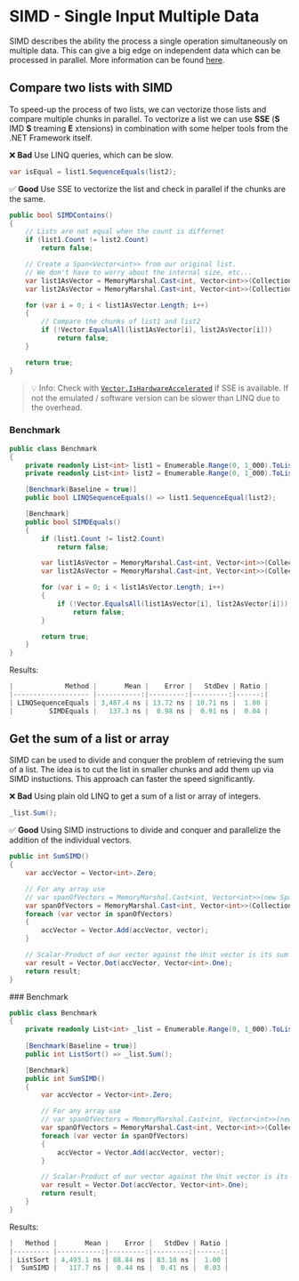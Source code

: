 # SIMD - Single Input Multiple Data
SIMD describes the ability the process a single operation simultaneously on multiple data. This can give a big edge on independent data which can be processed in parallel. More information can be found [here](https://steven-giesel.com/blogPost/d80d9367-3a1f-407f-9bdb-067fae9ea527).

## Compare two lists with SIMD
To speed-up the process of two lists, we can vectorize those lists and compare multiple chunks in parallel. To vectorize a list we can use **SSE** (**S** IMD **S** treaming **E** xtensions) in combination with some helper tools from the .NET Framework itself.

❌ **Bad** Use LINQ queries, which can be slow.
```csharp
var isEqual = list1.SequenceEquals(list2);
```

✅ **Good** Use SSE to vectorize the list and check in parallel if the chunks are the same.
```csharp
public bool SIMDContains()
{
    // Lists are not equal when the count is differnet
    if (list1.Count != list2.Count)
        return false;

    // Create a Span<Vector<int>> from our original list.
    // We don't have to worry about the internal size, etc...
    var list1AsVector = MemoryMarshal.Cast<int, Vector<int>>(CollectionsMarshal.AsSpan(list1));
    var list2AsVector = MemoryMarshal.Cast<int, Vector<int>>(CollectionsMarshal.AsSpan(list2));

    for (var i = 0; i < list1AsVector.Length; i++)
    {
        // Compare the chunks of list1 and list2
        if (!Vector.EqualsAll(list1AsVector[i], list2AsVector[i]))
            return false;
    }

    return true;
}
```

> 💡 Info: Check with [`Vector.IsHardwareAccelerated`](https://docs.microsoft.com/en-us/dotnet/api/system.numerics.vector.ishardwareaccelerated?view=net-6.0) if SSE is available. If not the emulated / software version can be slower than LINQ due to the overhead.

### Benchmark
```csharp
public class Benchmark
{
    private readonly List<int> list1 = Enumerable.Range(0, 1_000).ToList();
    private readonly List<int> list2 = Enumerable.Range(0, 1_000).ToList();

    [Benchmark(Baseline = true)]
    public bool LINQSequenceEquals() => list1.SequenceEqual(list2);

    [Benchmark]
    public bool SIMDEquals()
    {
        if (list1.Count != list2.Count)
            return false;

        var list1AsVector = MemoryMarshal.Cast<int, Vector<int>>(CollectionsMarshal.AsSpan(list1));
        var list2AsVector = MemoryMarshal.Cast<int, Vector<int>>(CollectionsMarshal.AsSpan(list2));

        for (var i = 0; i < list1AsVector.Length; i++)
        {
            if (!Vector.EqualsAll(list1AsVector[i], list2AsVector[i]))
                return false;
        }

        return true;
    }
}
```

Results:
```csharp
|             Method |       Mean |    Error |   StdDev | Ratio |
|------------------- |-----------:|---------:|---------:|------:|
| LINQSequenceEquals | 3,487.4 ns | 13.72 ns | 10.71 ns |  1.00 |
|         SIMDEquals |   137.3 ns |  0.98 ns |  0.91 ns |  0.04 |
```

## Get the sum of a list or array
SIMD can be used to divide and conquer the problem of retrieving the sum of a list. The idea is to cut the list in smaller chunks and add them up via SIMD instuctions. This approach can faster the speed significantly.

❌ **Bad** Using plain old LINQ to get a sum of a list or array of integers.
```csharp
_list.Sum();
```

✅ **Good** Using SIMD instructions to divide and conquer and parallelize the addition of the individual vectors.
```csharp
public int SumSIMD()
{
    var accVector = Vector<int>.Zero;

    // For any array use
    // var spanOfVectors = MemoryMarshal.Cast<int, Vector<int>>(new Span<int>(myArray));
    var spanOfVectors = MemoryMarshal.Cast<int, Vector<int>>(CollectionsMarshal.AsSpan(_list));
    foreach (var vector in spanOfVectors)
    {
        accVector = Vector.Add(accVector, vector);
    }

    // Scalar-Product of our vector against the Unit vector is its sum
    var result = Vector.Dot(accVector, Vector<int>.One);
    return result;
}
```

### Benchmark
```csharp
public class Benchmark
{
    private readonly List<int> _list = Enumerable.Range(0, 1_000).ToList();
    
    [Benchmark(Baseline = true)]
    public int ListSort() => _list.Sum();

    [Benchmark]
    public int SumSIMD()
    {
        var accVector = Vector<int>.Zero;

        // For any array use
        // var spanOfVectors = MemoryMarshal.Cast<int, Vector<int>>(new Span<int>(myArray));
        var spanOfVectors = MemoryMarshal.Cast<int, Vector<int>>(CollectionsMarshal.AsSpan(_list));
        foreach (var vector in spanOfVectors)
        {
            accVector = Vector.Add(accVector, vector);
        }

        // Scalar-Product of our vector against the Unit vector is its sum
        var result = Vector.Dot(accVector, Vector<int>.One);
        return result;
    }
}
```
Results:
```csharp
|   Method |       Mean |    Error |   StdDev | Ratio |
|--------- |-----------:|---------:|---------:|------:|
| ListSort | 4,493.1 ns | 88.84 ns | 83.10 ns |  1.00 |
|  SumSIMD |   117.7 ns |  0.44 ns |  0.41 ns |  0.03 |
```